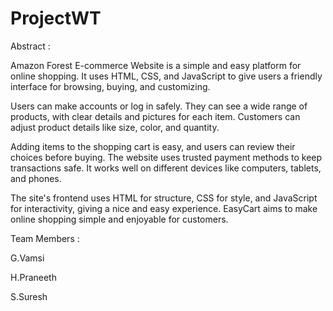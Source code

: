 # ProjectWT

Abstract : 

Amazon Forest E-commerce Website is a simple and easy platform for online shopping. It uses HTML, CSS, and JavaScript to give users a friendly interface for browsing, buying, and customizing.

Users can make accounts or log in safely. They can see a wide range of products, with clear details and pictures for each item. Customers can adjust product details like size, color, and quantity.

Adding items to the shopping cart is easy, and users can review their choices before buying. The website uses trusted payment methods to keep transactions safe. It works well on different devices like computers, tablets, and phones.

The site's frontend uses HTML for structure, CSS for style, and JavaScript for interactivity, giving a nice and easy experience. EasyCart aims to make online shopping simple and enjoyable for customers.


Team Members : 

G.Vamsi 

H.Praneeth

S.Suresh  
